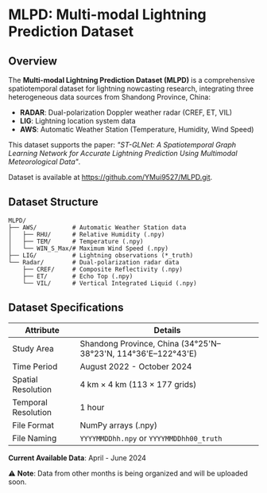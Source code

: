 # MLPD: Multi-modal Lightning Prediction Dataset

## Overview

The **Multi-modal Lightning Prediction Dataset (MLPD)** is a comprehensive spatiotemporal dataset for lightning nowcasting research, integrating three heterogeneous data sources from Shandong Province, China:

- **RADAR**: Dual-polarization Doppler weather radar (CREF, ET, VIL)
- **LIG**: Lightning location system data
- **AWS**: Automatic Weather Station (Temperature, Humidity, Wind Speed)

This dataset supports the paper: *"ST-GLNet: A Spatiotemporal Graph Learning Network for Accurate Lightning Prediction Using Multimodal Meteorological Data"*.

Dataset is available at https://github.com/YMui9527/MLPD.git.

## Dataset Structure

```
MLPD/
├── AWS/          # Automatic Weather Station data
│   ├── RHU/      # Relative Humidity (.npy)
│   ├── TEM/      # Temperature (.npy)
│   └── WIN_S_Max/# Maximum Wind Speed (.npy)
├── LIG/          # Lightning observations (*_truth)
└── Radar/        # Dual-polarization radar data
    ├── CREF/     # Composite Reflectivity (.npy)
    ├── ET/       # Echo Top (.npy)
    └── VIL/      # Vertical Integrated Liquid (.npy)
```

## Dataset Specifications

| Attribute           | Details                                                      |
| ------------------- | ------------------------------------------------------------ |
| Study Area          | Shandong Province, China (34°25'N–38°23'N, 114°36'E–122°43'E) |
| Time Period         | August 2022 - October 2024                                   |
| Spatial Resolution  | 4 km × 4 km (113 × 177 grids)                                |
| Temporal Resolution | 1 hour                                                       |
| File Format         | NumPy arrays (.npy)                                          |
| File Naming         | `YYYYMMDDhh.npy` or `YYYYMMDDhh00_truth`                     |

**Current Available Data**: April - June 2024

⚠️ **Note**: Data from other months is being organized and will be uploaded soon.
